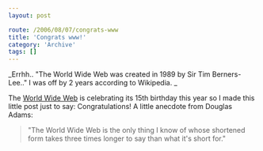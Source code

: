 ```yaml
---
layout: post

route: /2006/08/07/congrats-www
title: 'Congrats www!'
category: 'Archive'
tags: []
---
```


_Errhh.. "The World Wide Web was created in 1989 by Sir Tim Berners-Lee.." I was
off by 2 years according to Wikipedia. _

The
<a class="ph" target="_blank" rel="noopener noreferrer" href="https://en.wikipedia.org/wiki/World_wide_web">World
Wide Web</a> is celebrating its 15th birthday this year so I made this little
post just to say: Congratulations! A little anecdote from Douglas Adams:

> "The World Wide Web is the only thing I know of whose shortened form takes
> three times longer to say than what it's short for."
